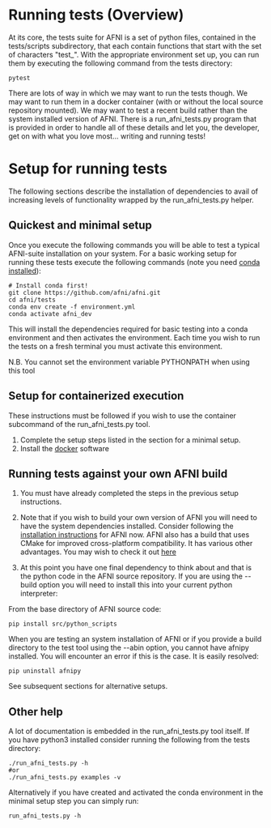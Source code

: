 Running tests (Overview)
==================================================

At its core, the tests suite for AFNI is a set of python files, contained in the tests/scripts subdirectory, that each contain functions that start with the set of characters "test_". With the appropriate environment set up, you can run them by executing the following command from the tests directory:

    pytest

There are lots of way in which we may want to run the tests though. We may want to run them in a docker container (with or without the local source repository mounted). We may want to test a recent build rather than the system installed version of AFNI. There is a run_afni_tests.py program that is provided in order to handle all of these details and let you, the developer, get on with what you love most... writing and running tests!

# Setup for running tests

The following sections describe the installation of dependencies to avail of increasing levels of functionality wrapped by the run_afni_tests.py helper.

## Quickest and minimal setup

Once you execute the following commands you will be able to test a typical
AFNI-suite installation on your system. For a basic working setup for running these tests execute the following commands (note you need
[conda installed](https://docs.conda.io/projects/conda/en/latest/user-guide/install/)):

	# Install conda first!
	git clone https://github.com/afni/afni.git
	cd afni/tests
	conda env create -f environment.yml
	conda activate afni_dev

This will install the dependencies required for basic testing into a conda
environment and then activates the environment. Each time you wish to run the tests on a fresh terminal you must activate this environment.

N.B. You cannot set the environment variable PYTHONPATH when using this tool



## Setup for containerized execution

These instructions must be followed if you wish to use the container subcommand of the run_afni_tests.py tool.

1. Complete the setup steps listed in the section for a minimal setup.
1. Install the [docker](https://docs.docker.com/get-docker/) software 

## Running tests against your own AFNI build

1. You must have already completed the steps in the previous setup instructions.

1. Note that if you wish to build your own version of AFNI you will need to have the system dependencies installed. Consider following the [installation instructions](https://afni.nimh.nih.gov/pub/dist/doc/htmldoc/background_install/install_instructs/index.html) for AFNI now. AFNI also has a build that uses CMake for improved cross-platform compatibility. It has various other advantages. You may wish to check it out [here](https://afni.nimh.nih.gov/pub/dist/doc/htmldoc/index.html)

1. At this point you have one final dependency to think about and that is the python code in the AFNI source repository. If you are using the --build option you will need to install this into your current python interpreter:

From the base directory of AFNI source code:

	pip install src/python_scripts

When you are testing an system installation of AFNI or if you provide a build directory to the test tool using the --abin option, you cannot have afnipy installed. You will encounter an error if this is the case. It is easily resolved:

	pip uninstall afnipy

 See subsequent sections for alternative setups.

## Other help

A lot of documentation is embedded in the run_afni_tests.py tool itself. If you
have python3 installed consider running the following from the tests directory:


	./run_afni_tests.py -h
	#or
	./run_afni_tests.py examples -v

Alternatively if you have created and activated the conda environment in the minimal setup step you can simply run:

	run_afni_tests.py -h

